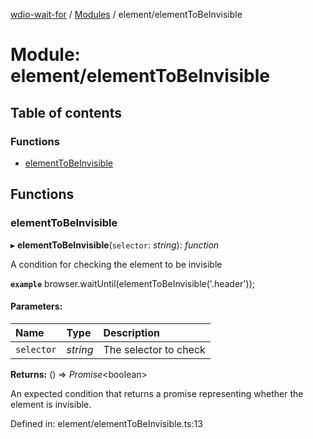 [wdio-wait-for](../README.md) / [Modules](../modules.md) / element/elementToBeInvisible

# Module: element/elementToBeInvisible

## Table of contents

### Functions

- [elementToBeInvisible](element_elementtobeinvisible.md#elementtobeinvisible)

## Functions

### elementToBeInvisible

▸ **elementToBeInvisible**(`selector`: *string*): *function*

A condition for checking the element to be invisible

**`example`** 
browser.waitUntil(elementToBeInvisible('.header'));

#### Parameters:

| Name | Type | Description |
| :------ | :------ | :------ |
| `selector` | *string* | The selector to check |

**Returns:** () => *Promise*<boolean\>

An expected condition that returns a promise
    representing whether the element is invisible.

Defined in: element/elementToBeInvisible.ts:13
